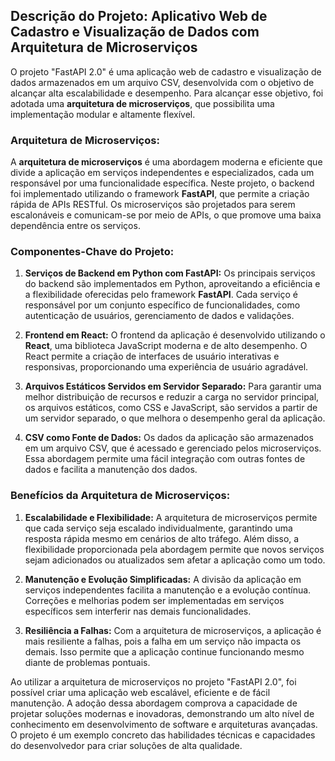 ## Descrição do Projeto: Aplicativo Web de Cadastro e Visualização de Dados com Arquitetura de Microserviços

O projeto "FastAPI 2.0" é uma aplicação web de cadastro e visualização de dados armazenados em um arquivo CSV, desenvolvida com o objetivo de alcançar alta escalabilidade e desempenho. Para alcançar esse objetivo, foi adotada uma **arquitetura de microserviços**, que possibilita uma implementação modular e altamente flexível.

### Arquitetura de Microserviços:

A **arquitetura de microserviços** é uma abordagem moderna e eficiente que divide a aplicação em serviços independentes e especializados, cada um responsável por uma funcionalidade específica. Neste projeto, o backend foi implementado utilizando o framework **FastAPI**, que permite a criação rápida de APIs RESTful. Os microserviços são projetados para serem escalonáveis e comunicam-se por meio de APIs, o que promove uma baixa dependência entre os serviços.

### Componentes-Chave do Projeto:

1. **Serviços de Backend em Python com FastAPI:** Os principais serviços do backend são implementados em Python, aproveitando a eficiência e a flexibilidade oferecidas pelo framework **FastAPI**. Cada serviço é responsável por um conjunto específico de funcionalidades, como autenticação de usuários, gerenciamento de dados e validações.

2. **Frontend em React:** O frontend da aplicação é desenvolvido utilizando o **React**, uma biblioteca JavaScript moderna e de alto desempenho. O React permite a criação de interfaces de usuário interativas e responsivas, proporcionando uma experiência de usuário agradável.

3. **Arquivos Estáticos Servidos em Servidor Separado:** Para garantir uma melhor distribuição de recursos e reduzir a carga no servidor principal, os arquivos estáticos, como CSS e JavaScript, são servidos a partir de um servidor separado, o que melhora o desempenho geral da aplicação.

4. **CSV como Fonte de Dados:** Os dados da aplicação são armazenados em um arquivo CSV, que é acessado e gerenciado pelos microserviços. Essa abordagem permite uma fácil integração com outras fontes de dados e facilita a manutenção dos dados.

### Benefícios da Arquitetura de Microserviços:

1. **Escalabilidade e Flexibilidade:** A arquitetura de microserviços permite que cada serviço seja escalado individualmente, garantindo uma resposta rápida mesmo em cenários de alto tráfego. Além disso, a flexibilidade proporcionada pela abordagem permite que novos serviços sejam adicionados ou atualizados sem afetar a aplicação como um todo.

2. **Manutenção e Evolução Simplificadas:** A divisão da aplicação em serviços independentes facilita a manutenção e a evolução contínua. Correções e melhorias podem ser implementadas em serviços específicos sem interferir nas demais funcionalidades.

3. **Resiliência a Falhas:** Com a arquitetura de microserviços, a aplicação é mais resiliente a falhas, pois a falha em um serviço não impacta os demais. Isso permite que a aplicação continue funcionando mesmo diante de problemas pontuais.

Ao utilizar a arquitetura de microserviços no projeto "FastAPI 2.0", foi possível criar uma aplicação web escalável, eficiente e de fácil manutenção. A adoção dessa abordagem comprova a capacidade de projetar soluções modernas e inovadoras, demonstrando um alto nível de conhecimento em desenvolvimento de software e arquiteturas avançadas. O projeto é um exemplo concreto das habilidades técnicas e capacidades do desenvolvedor para criar soluções de alta qualidade.
